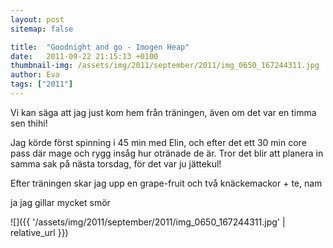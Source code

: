 ```yaml
---
layout: post
sitemap: false

title:  "Goodnight and go - Imogen Heap"
date:   2011-09-22 21:15:13 +0100
thumbnail-img: /assets/img/2011/september/2011/img_0650_167244311.jpg
author: Eva
tags: ["2011"]
---
```


Vi kan säga att jag just kom hem från träningen, även om det var en timma sen thihi!

Jag körde först spinning i 45 min med Elin, och efter det ett 30 min core pass där mage och rygg insåg hur otränade de är. Tror det blir att planera in samma sak på nästa torsdag, för det var ju jättekul!



Efter träningen skar jag upp en grape-fruit och två knäckemackor + te, nam










ja jag gillar mycket smör

![]({{ '/assets/img/2011/september/2011/img_0650_167244311.jpg'  | relative_url }})

